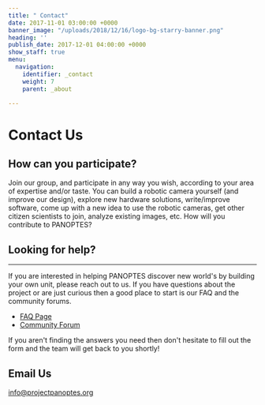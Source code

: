 ```yaml
---
title: " Contact"
date: 2017-11-01 03:00:00 +0000
banner_image: "/uploads/2018/12/16/logo-bg-starry-banner.png"
heading: ''
publish_date: 2017-12-01 04:00:00 +0000
show_staff: true
menu:
  navigation:
    identifier: _contact
    weight: 7
    parent: _about

---
```

# Contact Us

## How can you participate?

Join our group, and participate in any way you wish, according to your area of expertise and/or taste. You can build a robotic camera yourself (and improve our design), explore new hardware solutions, write/improve software, come up with a new idea to use the robotic cameras, get other citizen scientists to join, analyze existing images, etc. How will you contribute to PANOPTES?

## Looking for help?

***

If you are interested in helping PANOPTES discover new world's by building your own unit, please reach out to us. If you have questions about the project or are just curious then a good place to start is our FAQ and the community forums.

* [FAQ Page](https://panoptes.lifeyo.com/faq/ "Link: https://panoptes.lifeyo.com/faq/")
* [Community Forum](https://forum.projectpanoptes.org/ "Link: https://forum.projectpanoptes.org")

If you aren't finding the answers you need then don't hesitate to fill out the form and the team will get back to you shortly!

## Email Us

[info@projectpanoptes.org](mailto:info@projectpanoptes.org)